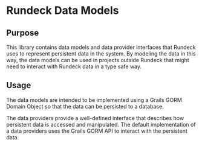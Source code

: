 # Rundeck Data Models

## Purpose

This library contains data models and data provider interfaces
that Rundeck uses to represent persistent data in the system.
By modeling the data in this way, the data models can be used in 
projects outside Rundeck that might need to interact with Rundeck data
in a type safe way.

## Usage

The data models are intended to be implemented using a Grails GORM Domain Object
so that the data can be persisted to a database.

The data providers provide a well-defined interface that describes how persistent
data is accessed and manipulated. The default implementation of a data providers
uses the Grails GORM API to interact with the persistent data.